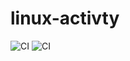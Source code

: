 # linux-activty
![CI](https://github.com/99002601/linux-activty/workflows/CI/badge.svg)
![CI](https://github.com/99002601/linux-activty/workflows/CI/badge.svg)

